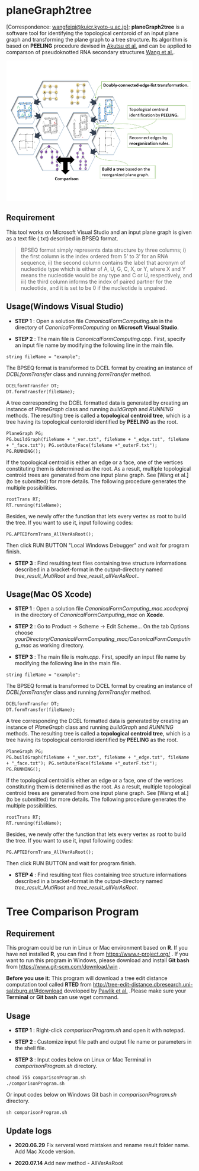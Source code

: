 # planeGraph2tree
[Correspondence: wangfeiqi@kuicr.kyoto-u.ac.jp];
**planeGraph2tree** is a software tool for identifying the topological centoroid of an input plane graph and 
transforming the plane graph to a tree structure. 
Its algorithm is based on **PEELING** procedure devised in [Akutsu et al.](https://www.google.com/url?sa=t&rct=j&q=&esrc=s&source=web&cd=1&ved=2ahUKEwjB9MerkNLmAhVvwYsBHfXYBRgQFjAAegQIBBAC&url=https%3A%2F%2Fpdfs.semanticscholar.org%2Fb1e3%2F2a2a09194bf29b04be0560a00519148f9bbc.pdf&usg=AOvVaw1O6k0sjacG7LcEvX_MwQdr) and can be applied to comparson of pseudoknotted RNA secondary structures [Wang et al.](https://www.liebertpub.com/doi/abs/10.1089/cmb.2019.0512).

![](https://github.com/feiqiwang/screenshots/blob/master/A%20New%20Method%20for%20Comparing%20Pseudo-knotted%20RNA%20Secondary.png?raw=true)

## Requirement
This tool works on Microsoft Visual Studio and an input plane graph is given as a text file (.txt) described in BPSEQ format.
> BPSEQ format simply represents data structure by three columns; i) the first column is the index ordered from 5’ to 3’ for an RNA sequence, ii) the second column contains the label that acronym of nucleotide type which is either of A, U, G, C, X, or Y, where X and Y means the nucleotide would be any type and C or U, respectively, and iii) the third column informs the index of paired partner for the nucleotide, and it is set to be 0 if the nucleotide is unpaired.

## Usage(Windows Visual Studio)
 - **STEP 1** :
 Open a solution file *CanonicalFormComputing.sln* in the directory of *CanonicalFormComputing* on **Microsoft Visual Studio**.
 
 - **STEP 2** :
 The main file is *CanonicalFormComputing.cpp*.
 First, specify an input file name by modifying the following line in the main file.
```
string fileName = "example";
```

The BPSEQ format is transformed to DCEL format by creating an instance of *DCBLformTransfer* class and running *formTransfer* method.
```
DCELformTransfer DT; 
DT.formTransfer(fileName);
```

A tree corresponding the DCEL formatted data is generated by creating an instance of *PlaneGraph* class and running *buildGraph* and *RUNNING* methods. The resulting tree is called a **topological centroid tree**, which is a tree having its topological centoroid identified by **PEELING** as the root.
```
PlaneGraph PG; 
PG.buildGraph(fileName + "_ver.txt", fileName + "_edge.txt", fileName + "_face.txt"); PG.setOuterFace(fileName +"_outerF.txt"); 
PG.RUNNING();
```

If the topological centroid is either an edge or a face, one of the vertices constituting them is determined as the root. As a result, multiple topological centroid trees are generated from one input plane graph. See [Wang et al.](to be submitted) for more details. The following procedure generates the multiple possibilities.
```
rootTrans RT; 
RT.running(fileName);
```
Besides, we newly offer the function that lets every vertex as root to build the tree. If you want to use it, input following codes:
```
PG.APTEDformTrans_AllVerAsRoot();
```
Then click RUN BUTTON "Local Windows Debugger" and wait for program finish.
- **STEP 3** :
 Find resulting text files containing tree structure informations described in a bracket-format in the output-directory named *tree_result_MutiRoot* and *tree_result_allVerAsRoot*..

## Usage(Mac OS Xcode)
 - **STEP 1** :
 Open a solution file *CanonicalFormComputing_mac.xcodeproj* in the directory of *CanonicalFormComputing_mac* on **Xcode**.
 
 - **STEP 2** :
 Go to Product -> Scheme -> Edit Scheme...
 On the tab Options choose *yourDirectory/CanonicalFormComputing_mac/CanonicalFormComputing_mac* as working directory.
 
 - **STEP 3** :
 The main file is *main.cpp*.
 First, specify an input file name by modifying the following line in the main file.
```
string fileName = "example";
```

The BPSEQ format is transformed to DCEL format by creating an instance of *DCBLformTransfer* class and running *formTransfer* method.
```
DCELformTransfer DT; 
DT.formTransfer(fileName);
```

A tree corresponding the DCEL formatted data is generated by creating an instance of *PlaneGraph* class and running *buildGraph* and *RUNNING* methods. The resulting tree is called a **topological centroid tree**, which is a tree having its topological centoroid identified by **PEELING** as the root.
```
PlaneGraph PG; 
PG.buildGraph(fileName + "_ver.txt", fileName + "_edge.txt", fileName + "_face.txt"); PG.setOuterFace(fileName +"_outerF.txt"); 
PG.RUNNING();
```

If the topological centroid is either an edge or a face, one of the vertices constituting them is determined as the root. As a result, multiple topological centroid trees are generated from one input plane graph. See [Wang et al.](to be submitted) for more details. The following procedure generates the multiple possibilities.
```
rootTrans RT; 
RT.running(fileName);
```
Besides, we newly offer the function that lets every vertex as root to build the tree. If you want to use it, input following codes:
```
PG.APTEDformTrans_AllVerAsRoot();
```
Then click RUN BUTTON and wait for program finish.
- **STEP 4** :
 Find resulting text files containing tree structure informations described in a bracket-format in the output-directory named *tree_result_MutiRoot* and *tree_result_allVerAsRoot*.

# Tree Comparison Program

## Requirement
This program could be run in Linux or Mac environment based on **R**. If you have not installed **R**, you can find it from https://www.r-project.org/ .
If you want to run this program in Windows, please download and install **Git bash** from https://www.git-scm.com/download/win .

**Before you use it**:
This program will download a tree edit distance computation tool called **RTED** from http://tree-edit-distance.dbresearch.uni-salzburg.at/#download developed by [Pawlik et al.](https://arxiv.org/abs/1201.0230) .Please make sure your **Terminal** or **Git bash** can use wget command.

## Usage
 - **STEP 1** :
 Right-click *comparisonProgram.sh* and open it with notepad.
 
 - **STEP 2** :
 Customize input file path and output file name or parameters in the shell file.
 
 - **STEP 3** :
Input codes below on Linux or Mac Terminal in *comparisonProgram.sh* directory.
```
chmod 755 comparisonProgram.sh
./comparisonProgram.sh
```

Or input codes below on Windows Git bash in *comparisonProgram.sh* directory.
```
sh comparisonProgram.sh
```
## Update logs
- **2020.06.29**
Fix serveral word mistakes and rename result folder name.
Add Mac Xcode version.

- **2020.07.14**
Add new method - AllVerAsRoot
